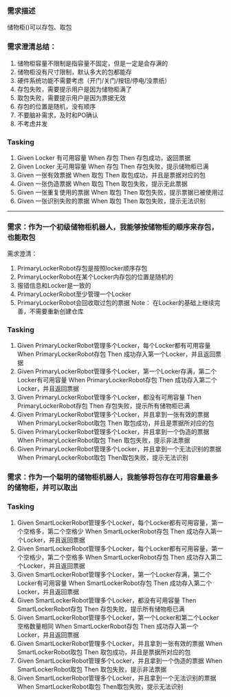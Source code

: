 ### 需求描述
储物柜()可以存包、取包

### 需求澄清总结：
1. 储物柜容量不限制是指容量不固定，但是一定是会存满的
2. 储物柜没有尺寸限制，默认多大的包都能存
3. 硬件系统功能不需要考虑（开门/关门/按钮/停电/没票纸）
4. 存包失败，需要提示用户是因为储物柜满了
5. 取包失败，需要提示用户是因为票据无效
6. 存包的位置是随机，没有顺序
7. 不要脑补需求，及时和PO确认
8. 不考虑并发

### Tasking
1. Given Locker 有可用容量 When 存包 Then 存包成功，返回票据
2. Given Locker 无可用容量 When 存包 Then 存包失败，提示储物柜已满  
3. Given 一张有效票据 When 取包 Then 取包成功，并且是票据对应的包
4. Given 一张伪造票据 When 取包 Then 取包失败，提示无此票据
5. Given 一张重复使用的票据 When 取包 Then 取包失败，提示票据已被使用过  
6. Given 一张识别失败的票据 When 取包 Then 取包失败，提示无法识别

----------------------------------------------
### 需求：作为一个初级储物柜机器人，我能够按储物柜的顺序来存包，也能取包
需求澄清：
1. PrimaryLockerRobot存包是按照locker顺序存包
2. PrimaryLockerRobot在某个Locker内存包的位置是随机的
3. 报错信息和Locker是一致的
4. PrimaryLockerRobot至少管理一个Locker
5. PrimaryLockerRobot会回收取过包的票据
Note：
在Locker的基础上继续完善，不需要重新创建仓库

### Tasking
1. Given PrimaryLockerRobot管理多个Locker，每个Locker都有可用容量 When PrimaryLockerRobot存包 Then 成功存入第一个Locker，并且返回票据
2. Given PrimaryLockerRobot管理多个Locker，第一个Locker存满，第二个Locker有可用容量 When PrimaryLockerRobot存包 Then 成功存入第二个Locker，并且返回票据
3. Given PrimaryLockerRobot管理多个Locker，都没有可用容量 Then PrimaryLockerRobot存包 Then 存包失败，提示所有储物柜已满
4. Given PrimaryLockerRobot管理多个Locker，并且拿到一张有效的票据 When PrimaryLockerRobot取包 Then 取包成功，并且是票据所对应的包
5. Given PrimaryLockerRobot管理多个Locker，并且拿到一个伪造的票据 When PrimaryLockerRobot取包 Then 取包失败，提示非法票据
6. Given PrimaryLockerRobot管理多个Locker，并且拿到一个无法识别的票据 When PrimaryLockerRobot取包 Then取包失败，提示无法识别

### 需求：作为一个聪明的储物柜机器人，我能够将包存在可用容量最多的储物柜，并可以取出

### Tasking
1. Given SmartLockerRobot管理多个Locker，每个Locker都有可用容量，第一个空格多，第二个空格少 When SmartLockerRobot存包 Then 成功存入第一个Locker，并且返回票据
2. Given SmartLockerRobot管理多个Locker，每个Locker都有可用容量，第一个空格少，第二个空格多 When SmartLockerRobot存包 Then 成功存入第二个Locker，并且返回票据
3. Given SmartLockerRobot管理多个Locker，第一个Locker存满，第二个Locker有可用容量 When SmartLockerRobot存包 Then 成功存入第二个Locker，并且返回票据
4. Given SmartLockerRobot管理多个Locker，都没有可用容量 Then SmartLockerRobot存包 Then 存包失败，提示所有储物柜已满
5. Given SmartLockerRobot管理多个Locker，第一个Locker和第二个Locker空格数量相同 When SmartLockerRobot存包 Then 成功存入第一个Locker，并且返回票据
6. Given SmartLockerRobot管理多个Locker，并且拿到一张有效的票据 When SmartLockerRobot取包 Then 取包成功，并且是票据所对应的包
7. Given SmartLockerRobot管理多个Locker，并且拿到一个伪造的票据 When SmartLockerRobot取包 Then 取包失败，提示非法票据
8. Given SmartLockerRobot管理多个Locker，并且拿到一个无法识别的票据 When SmartLockerRobot取包 Then取包失败，提示无法识别